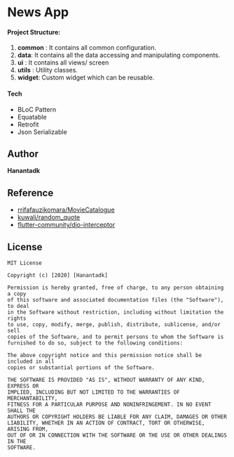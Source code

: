 # News App

#### Project Structure:
1. **common** : It contains all common configuration.
2. **data**:  It contains all the data accessing and manipulating components.
3. **ui** : It contains all views/ screen
4. **utils** : Utility classes.
5. **widget**: Custom widget which can be reusable.

#### Tech
* BLoC Pattern
* Equatable
* Retrofit
* Json Serializable

## Author
**Hanantadk**

## Reference
* [rrifafauzikomara/MovieCatalogue](https://github.com/rrifafauzikomara/MovieCatalogue/)
* [kuwali/random_quote](https://github.com/kuwali/random_quote/tree/master/lib)
* [flutter-community/dio-interceptor](https://medium.com/flutter-community/dio-interceptors-in-flutter-17be4214f363)

## License

```
MIT License

Copyright (c) [2020] [Hanantadk]

Permission is hereby granted, free of charge, to any person obtaining a copy
of this software and associated documentation files (the "Software"), to deal
in the Software without restriction, including without limitation the rights
to use, copy, modify, merge, publish, distribute, sublicense, and/or sell
copies of the Software, and to permit persons to whom the Software is
furnished to do so, subject to the following conditions:

The above copyright notice and this permission notice shall be included in all
copies or substantial portions of the Software.

THE SOFTWARE IS PROVIDED "AS IS", WITHOUT WARRANTY OF ANY KIND, EXPRESS OR
IMPLIED, INCLUDING BUT NOT LIMITED TO THE WARRANTIES OF MERCHANTABILITY,
FITNESS FOR A PARTICULAR PURPOSE AND NONINFRINGEMENT. IN NO EVENT SHALL THE
AUTHORS OR COPYRIGHT HOLDERS BE LIABLE FOR ANY CLAIM, DAMAGES OR OTHER
LIABILITY, WHETHER IN AN ACTION OF CONTRACT, TORT OR OTHERWISE, ARISING FROM,
OUT OF OR IN CONNECTION WITH THE SOFTWARE OR THE USE OR OTHER DEALINGS IN THE
SOFTWARE.
```